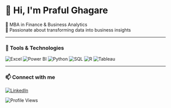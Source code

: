 # 👋 Hi, I'm Praful Ghagare  
🎯 MBA in Finance & Business Analytics  
💼 Passionate about transforming data into business insights  

---

### 🚀 Tools & Technologies  

<p>
  <img src="https://img.icons8.com/color/32/000000/microsoft-excel-2019--v1.png" alt="Excel"/>
  <img src="https://img.icons8.com/color/32/000000/power-bi.png" alt="Power BI"/>
  <img src="https://img.icons8.com/fluency/32/000000/python.png" alt="Python"/>
  <img src="https://img.icons8.com/color/32/000000/mysql-logo.png" alt="SQL"/>
  <img src="https://img.icons8.com/color/32/000000/r-project.png" alt="R"/>
  <img src="https://img.icons8.com/color/32/000000/tableau-software.png" alt="Tableau"/>
</p>

---

### 📫 Connect with me  
[![LinkedIn](https://img.shields.io/badge/LinkedIn-blue?logo=linkedin&style=for-the-badge)](https://www.linkedin.com/in/prafulghagare123/)

![Profile Views](https://komarev.com/ghpvc/?username=prafulghagare&color=blue)

